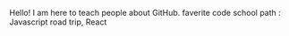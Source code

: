 Hello! I am here to teach people about GitHub.
faverite code school path : Javascript road trip, React

